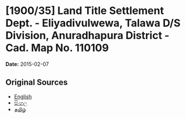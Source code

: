 # [1900/35] Land Title Settlement Dept. - Eliyadivulwewa, Talawa D/S Division, Anuradhapura District - Cad. Map No. 110109

**Date:** 2015-02-07

## Original Sources

- [English](https://documents.gov.lk/view/extra-gazettes/2015/2/1900-35_E.pdf)
- [සිංහල](https://documents.gov.lk/view/extra-gazettes/2015/2/1900-35_S.pdf)
- [தமிழ்](https://documents.gov.lk/view/extra-gazettes/2015/2/1900-35_T.pdf)
